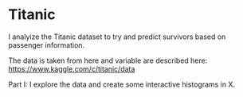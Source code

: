 # Titanic
I analyize the Titanic dataset to try and predict survivors based on passenger information.

The data is taken from here and variable are described here: https://www.kaggle.com/c/titanic/data

Part I: I explore the data and create some interactive histograms in X.
